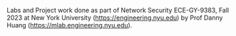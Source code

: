 Labs and Project work done as part of Network Security ECE-GY-9383, Fall 2023 at New York University (https://engineering.nyu.edu) by Prof Danny Huang (https://mlab.engineering.nyu.edu). 

